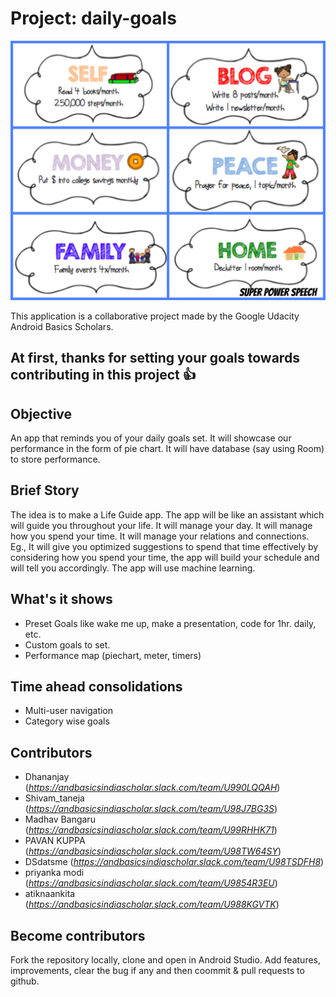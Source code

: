 # Project: daily-goals

![img](https://github.com/RB-93/daily-goals/blob/master/images/life-goals.jpg)

This application is a collaborative project made by the Google Udacity Android Basics Scholars.

## At first, thanks for setting your goals towards contributing in this project :+1:

## Objective
An app that reminds you of your daily goals set. It will showcase our performance in the form of pie chart. It will have database
(say using Room) to store performance. 

## Brief Story

The idea is to make a Life Guide app. The app will be like an assistant which will guide you throughout your life.
It will manage your day. It will manage how you spend your time. It will manage your relations and connections. 
Eg., It will give you optimized suggestions to spend that time effectively by considering how you spend your time, 
the app will build your schedule and will tell you accordingly. The app will use machine learning.

## What's it shows

- Preset Goals like wake me up, make a presentation, code for 1hr. daily, etc.
- Custom goals to set.
- Performance map (piechart, meter, timers)

## Time ahead consolidations

- Multi-user navigation
- Category wise goals

## Contributors

- Dhananjay (*https://andbasicsindiascholar.slack.com/team/U990LQQAH*)
- Shivam_taneja (*https://andbasicsindiascholar.slack.com/team/U98J7BG3S*)
- Madhav Bangaru (*https://andbasicsindiascholar.slack.com/team/U99RHHK71*)
- PAVAN KUPPA (*https://andbasicsindiascholar.slack.com/team/U98TW64SY*)
- DSdatsme (*https://andbasicsindiascholar.slack.com/team/U98TSDFH8*)
- priyanka modi (*https://andbasicsindiascholar.slack.com/team/U9854R3EU*)
- atiknaankita (*https://andbasicsindiascholar.slack.com/team/U988KGVTK*)

## Become contributors

Fork the repository locally, clone and open in Android Studio. 
Add features, improvements, clear the bug if any and then coommit & pull requests to github.
